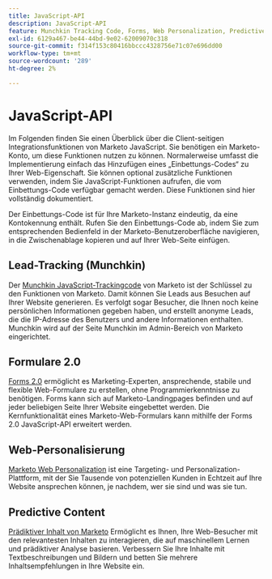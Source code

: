 ```yaml
---
title: JavaScript-API
description: JavaScript-API
feature: Munchkin Tracking Code, Forms, Web Personalization, Predictive Content, Social, Javascript
exl-id: 6129a467-be44-44bd-9e02-62009070c318
source-git-commit: f314f153c80416bbccc4328756e71c07e696dd00
workflow-type: tm+mt
source-wordcount: '289'
ht-degree: 2%

---
```


# JavaScript-API

Im Folgenden finden Sie einen Überblick über die Client-seitigen Integrationsfunktionen von Marketo JavaScript. Sie benötigen ein Marketo-Konto, um diese Funktionen nutzen zu können. Normalerweise umfasst die Implementierung einfach das Hinzufügen eines „Einbettungs-Codes“ zu Ihrer Web-Eigenschaft. Sie können optional zusätzliche Funktionen verwenden, indem Sie JavaScript-Funktionen aufrufen, die vom Einbettungs-Code verfügbar gemacht werden. Diese Funktionen sind hier vollständig dokumentiert.

Der Einbettungs-Code ist für Ihre Marketo-Instanz eindeutig, da eine Kontokennung enthält. Rufen Sie den Einbettungs-Code ab, indem Sie zum entsprechenden Bedienfeld in der Marketo-Benutzeroberfläche navigieren, in die Zwischenablage kopieren und auf Ihrer Web-Seite einfügen.

## Lead-Tracking (Munchkin)

Der [Munchkin JavaScript-Trackingcode](lead-tracking.md) von Marketo ist der Schlüssel zu den Funktionen von Marketo. Damit können Sie Leads aus Besuchen auf Ihrer Website generieren. Es verfolgt sogar Besucher, die Ihnen noch keine persönlichen Informationen gegeben haben, und erstellt anonyme Leads, die die IP-Adresse des Benutzers und andere Informationen enthalten. Munchkin wird auf der Seite Munchkin im Admin-Bereich von Marketo eingerichtet.

## Formulare 2.0

[Forms 2.0](forms-api-reference.md) ermöglicht es Marketing-Experten, ansprechende, stabile und flexible Web-Formulare zu erstellen, ohne Programmierkenntnisse zu benötigen. Forms kann sich auf Marketo-Landingpages befinden und auf jeder beliebigen Seite Ihrer Website eingebettet werden. Die Kernfunktionalität eines Marketo-Web-Formulars kann mithilfe der Forms 2.0 JavaScript-API erweitert werden.

## Web-Personalisierung

[Marketo Web Personalization](web-personalization.md) ist eine Targeting- und Personalization-Plattform, mit der Sie Tausende von potenziellen Kunden in Echtzeit auf Ihre Website ansprechen können, je nachdem, wer sie sind und was sie tun.

## Predictive Content

[Prädiktiver Inhalt von Marketo](predictive-content.md) Ermöglicht es Ihnen, Ihre Web-Besucher mit den relevantesten Inhalten zu interagieren, die auf maschinellem Lernen und prädiktiver Analyse basieren. Verbessern Sie Ihre Inhalte mit Textbeschreibungen und Bildern und betten Sie mehrere Inhaltsempfehlungen in Ihre Website ein.

